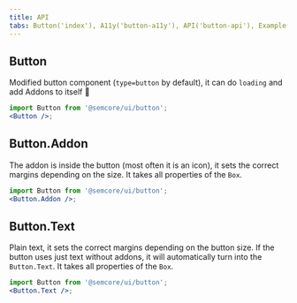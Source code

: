 ```yaml
---
title: API
tabs: Button('index'), A11y('button-a11y'), API('button-api'), Example('button-code'), Changelog('button-changelog')
---
```


## Button

Modified button component (`type=button` by default), it can do `loading` and add Addons to itself 💪

```jsx
import Button from '@semcore/ui/button';
<Button />;
```

<TypesView type="ButtonProps" :types={...types} />

## Button.Addon

The addon is inside the button (most often it is an icon), it sets the correct margins depending on the size. It takes all properties of the `Box`.

```jsx
import Button from '@semcore/ui/button';
<Button.Addon />;
```

## Button.Text

Plain text, it sets the correct margins depending on the button size. If the button uses just text without addons, it will automatically turn into the `Button.Text`. It takes all properties of the `Box`.

```jsx
import Button from '@semcore/ui/button';
<Button.Text />;
```
<script setup>import { data as types } from '@types.data.ts';</script>